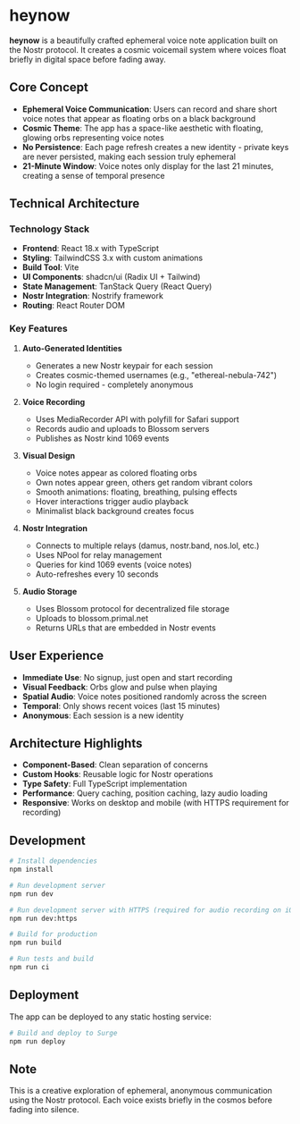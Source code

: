 # heynow

**heynow** is a beautifully crafted ephemeral voice note application built on the Nostr protocol. It creates a cosmic voicemail system where voices float briefly in digital space before fading away.

## Core Concept

- **Ephemeral Voice Communication**: Users can record and share short voice notes that appear as floating orbs on a black background
- **Cosmic Theme**: The app has a space-like aesthetic with floating, glowing orbs representing voice notes
- **No Persistence**: Each page refresh creates a new identity - private keys are never persisted, making each session truly ephemeral
- **21-Minute Window**: Voice notes only display for the last 21 minutes, creating a sense of temporal presence

## Technical Architecture

### Technology Stack

- **Frontend**: React 18.x with TypeScript
- **Styling**: TailwindCSS 3.x with custom animations
- **Build Tool**: Vite
- **UI Components**: shadcn/ui (Radix UI + Tailwind)
- **State Management**: TanStack Query (React Query)
- **Nostr Integration**: Nostrify framework
- **Routing**: React Router DOM

### Key Features

1. **Auto-Generated Identities**
   - Generates a new Nostr keypair for each session
   - Creates cosmic-themed usernames (e.g., "ethereal-nebula-742")
   - No login required - completely anonymous

2. **Voice Recording**
   - Uses MediaRecorder API with polyfill for Safari support
   - Records audio and uploads to Blossom servers
   - Publishes as Nostr kind 1069 events

3. **Visual Design**
   - Voice notes appear as colored floating orbs
   - Own notes appear green, others get random vibrant colors
   - Smooth animations: floating, breathing, pulsing effects
   - Hover interactions trigger audio playback
   - Minimalist black background creates focus

4. **Nostr Integration**
   - Connects to multiple relays (damus, nostr.band, nos.lol, etc.)
   - Uses NPool for relay management
   - Queries for kind 1069 events (voice notes)
   - Auto-refreshes every 10 seconds

5. **Audio Storage**
   - Uses Blossom protocol for decentralized file storage
   - Uploads to blossom.primal.net
   - Returns URLs that are embedded in Nostr events

## User Experience

- **Immediate Use**: No signup, just open and start recording
- **Visual Feedback**: Orbs glow and pulse when playing
- **Spatial Audio**: Voice notes positioned randomly across the screen
- **Temporal**: Only shows recent voices (last 15 minutes)
- **Anonymous**: Each session is a new identity

## Architecture Highlights

- **Component-Based**: Clean separation of concerns
- **Custom Hooks**: Reusable logic for Nostr operations
- **Type Safety**: Full TypeScript implementation
- **Performance**: Query caching, position caching, lazy audio loading
- **Responsive**: Works on desktop and mobile (with HTTPS requirement for recording)

## Development

```bash
# Install dependencies
npm install

# Run development server
npm run dev

# Run development server with HTTPS (required for audio recording on iOS)
npm run dev:https

# Build for production
npm run build

# Run tests and build
npm run ci
```

## Deployment

The app can be deployed to any static hosting service:

```bash
# Build and deploy to Surge
npm run deploy
```

## Note

This is a creative exploration of ephemeral, anonymous communication using the Nostr protocol. Each voice exists briefly in the cosmos before fading into silence.

